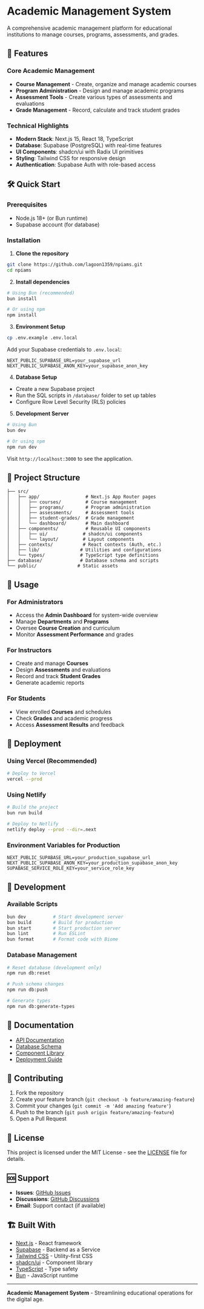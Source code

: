 # Academic Management System

A comprehensive academic management platform for educational institutions to manage courses, programs, assessments, and grades.

## 🚀 Features

### Core Academic Management
- **Course Management** - Create, organize and manage academic courses
- **Program Administration** - Design and manage academic programs
- **Assessment Tools** - Create various types of assessments and evaluations
- **Grade Management** - Record, calculate and track student grades

### Technical Highlights
- **Modern Stack**: Next.js 15, React 18, TypeScript
- **Database**: Supabase (PostgreSQL) with real-time features
- **UI Components**: shadcn/ui with Radix UI primitives
- **Styling**: Tailwind CSS for responsive design
- **Authentication**: Supabase Auth with role-based access

## 🛠️ Quick Start

### Prerequisites
- Node.js 18+ (or Bun runtime)
- Supabase account (for database)

### Installation

1. **Clone the repository**
```bash
git clone https://github.com/lagoon1359/npiams.git
cd npiams
```

2. **Install dependencies**
```bash
# Using Bun (recommended)
bun install

# Or using npm
npm install
```

3. **Environment Setup**
```bash
cp .env.example .env.local
```

Add your Supabase credentials to `.env.local`:
```env
NEXT_PUBLIC_SUPABASE_URL=your_supabase_url
NEXT_PUBLIC_SUPABASE_ANON_KEY=your_supabase_anon_key
```

4. **Database Setup**
- Create a new Supabase project
- Run the SQL scripts in `/database/` folder to set up tables
- Configure Row Level Security (RLS) policies

5. **Development Server**
```bash
# Using Bun
bun dev

# Or using npm
npm run dev
```

Visit `http://localhost:3000` to see the application.

## 📁 Project Structure

```
├── src/
│   ├── app/                 # Next.js App Router pages
│   │   ├── courses/         # Course management
│   │   ├── programs/        # Program administration
│   │   ├── assessments/     # Assessment tools
│   │   ├── student-grades/  # Grade management
│   │   └── dashboard/       # Main dashboard
│   ├── components/          # Reusable UI components
│   │   ├── ui/             # shadcn/ui components
│   │   └── layout/         # Layout components
│   ├── contexts/           # React contexts (Auth, etc.)
│   ├── lib/               # Utilities and configurations
│   └── types/             # TypeScript type definitions
├── database/              # Database schema and scripts
└── public/               # Static assets
```

## 🎯 Usage

### For Administrators
- Access the **Admin Dashboard** for system-wide overview
- Manage **Departments** and **Programs**
- Oversee **Course Creation** and curriculum
- Monitor **Assessment Performance** and grades

### For Instructors
- Create and manage **Courses**
- Design **Assessments** and evaluations
- Record and track **Student Grades**
- Generate academic reports

### For Students
- View enrolled **Courses** and schedules
- Check **Grades** and academic progress
- Access **Assessment Results** and feedback

## 🚀 Deployment

### Using Vercel (Recommended)
```bash
# Deploy to Vercel
vercel --prod
```

### Using Netlify
```bash
# Build the project
bun run build

# Deploy to Netlify
netlify deploy --prod --dir=.next
```

### Environment Variables for Production
```env
NEXT_PUBLIC_SUPABASE_URL=your_production_supabase_url
NEXT_PUBLIC_SUPABASE_ANON_KEY=your_production_supabase_anon_key
SUPABASE_SERVICE_ROLE_KEY=your_service_role_key
```

## 🔧 Development

### Available Scripts
```bash
bun dev          # Start development server
bun build        # Build for production
bun start        # Start production server
bun lint         # Run ESLint
bun format       # Format code with Biome
```

### Database Management
```bash
# Reset database (development only)
npm run db:reset

# Push schema changes
npm run db:push

# Generate types
npm run db:generate-types
```

## 📖 Documentation

- [API Documentation](./docs/api.md)
- [Database Schema](./docs/database.md)
- [Component Library](./docs/components.md)
- [Deployment Guide](./docs/deployment.md)

## 🤝 Contributing

1. Fork the repository
2. Create your feature branch (`git checkout -b feature/amazing-feature`)
3. Commit your changes (`git commit -m 'Add amazing feature'`)
4. Push to the branch (`git push origin feature/amazing-feature`)
5. Open a Pull Request

## 📝 License

This project is licensed under the MIT License - see the [LICENSE](LICENSE) file for details.

## 🆘 Support

- **Issues**: [GitHub Issues](https://github.com/lagoon1359/npiams/issues)
- **Discussions**: [GitHub Discussions](https://github.com/lagoon1359/npiams/discussions)
- **Email**: Support contact (if available)

## 🏗️ Built With

- [Next.js](https://nextjs.org/) - React framework
- [Supabase](https://supabase.com/) - Backend as a Service
- [Tailwind CSS](https://tailwindcss.com/) - Utility-first CSS
- [shadcn/ui](https://ui.shadcn.com/) - Component library
- [TypeScript](https://www.typescriptlang.org/) - Type safety
- [Bun](https://bun.sh/) - JavaScript runtime

---

**Academic Management System** - Streamlining educational operations for the digital age.

